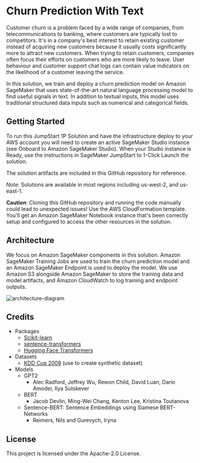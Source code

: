 # Churn Prediction With Text

Customer churn is a problem faced by a wide range of companies, from telecommunications to banking, where customers are typically lost to competitors. It's in a company's best interest to retain existing customer instead of acquiring new customers because it usually costs significantly more to attract new customers. When trying to retain customers, companies often focus their efforts on customers who are more likely to leave. User behaviour and customer support chat logs can contain value indicators on the likelihood of a customer leaving the service.

In this solution, we train and deploy a churn prediction model on Amazon SageMaker that uses state-of-the-art natural language processing model to find useful signals in text. In addition to textual inputs, this model uses traditional structured data inputs such as numerical and categorical fields.

## Getting Started

To run this JumpStart 1P Solution and have the infrastructure deploy to your AWS account you will need to create an active SageMaker Studio instance (see Onboard to Amazon SageMaker Studio). When your Studio instance is Ready, use the instructions in SageMaker JumpStart to 1-Click Launch the solution.

The solution artifacts are included in this GitHub repository for reference.

*Note*: Solutions are available in most regions including us-west-2, and us-east-1.

**Caution**: Cloning this GitHub repository and running the code manually could lead to unexpected issues! Use the AWS CloudFormation template. You'll get an Amazon SageMaker Notebook instance that's been correctly setup and configured to access the other resources in the solution.

## Architecture

We focus on Amazon SageMaker components in this solution. Amazon SageMaker Training Jobs are used to train the churn prediction model and an Amazon SageMaker Endpoint is used to deploy the model. We use Amazon S3 alongside Amazon SageMaker to store the training data and model artifacts, and Amazon CloudWatch to log training and endpoint outputs.

![architecture-diagram](https://sagemaker-solutions-prod-us-west-2.s3.us-west-2.amazonaws.com/Churn-prediction-with-text/docs/architecture_diagram_light.png)

## Credits

* Packages
  * [Scikit-learn](https://scikit-learn.org/stable/)
  * [sentence-transformers](https://github.com/UKPLab/sentence-transformers)
  * [Hugging Face Transformers](https://huggingface.co/)
* Datasets
  * [KDD Cup 2009](https://www.kdd.org/kdd-cup/view/kdd-cup-2009) (use to create synthetic dataset)
* Models
  * GPT2
    * Alec Radford, Jeffrey Wu, Rewon Child, David Luan, Dario Amodei, Ilya Sutskever
  * BERT
    * Jacob Devlin, Ming-Wei Chang, Kenton Lee, Kristina Toutanova
  * Sentence-BERT: Sentence Embeddings using Siamese BERT-Networks
    * Reimers, Nils and Gurevych, Iryna

## License

This project is licensed under the Apache-2.0 License.
